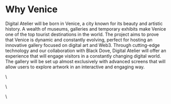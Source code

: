 # Why Venice

Digital Atelier will be born in Venice, a city known for its beauty and artistic history. A wealth of museums, galleries and temporary exhibits make Venice one of the top tourist destinations in the world. The project aims to prove that Venice is dynamic and constantly evolving, perfect for hosting an innovative gallery focused on digital art and Web3. Through cutting-edge technology and our collaboration with Black Dove, Digital Atelier will offer an experience that will engage visitors in a constantly changing digital world. The gallery will be set up almost exclusively with advanced screens that will allow users to explore artwork in an interactive and engaging way.

\


\


\


